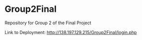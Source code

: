 # Group2Final
Repository for Group 2 of the Final Project

Link to Deployment:
http://138.197.129.215/Group2Final/login.php

